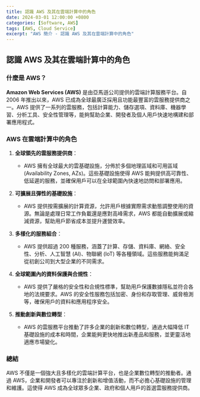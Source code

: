 ```yaml
---
title: 認識 AWS 及其在雲端計算中的角色
date: 2024-03-01 12:00:00 +0800
categories: [Software, AWS]
tags: [AWS, Cloud Service] 
excerpt: "AWS 簡介 - 認識 AWS 及其在雲端計算中的角色"
---
```


## 認識 AWS 及其在雲端計算中的角色

### 什麼是 AWS？

**Amazon Web Services (AWS)** 是由亞馬遜公司提供的雲端計算服務平台。自 2006 年推出以來，AWS 已成為全球最廣泛採用且功能最豐富的雲服務提供商之一。AWS 提供了一系列的雲服務，包括計算能力、儲存選項、資料庫、機器學習、分析工具、安全性管理等，能夠幫助企業、開發者及個人用戶快速地構建和部署應用程式。

### AWS 在雲端計算中的角色

1. **全球領先的雲服務提供商**：
   - AWS 擁有全球最大的雲基礎設施，分佈於多個地理區域和可用區域 (Availability Zones, AZs)。這些基礎設施使得 AWS 能夠提供高可靠性、低延遲的服務，並確保用戶可以在全球範圍內快速地訪問和部署應用。

2. **可擴展且彈性的基礎設施**：
   - AWS 提供按需擴展的計算資源，允許用戶根據實際需求動態調整使用的資源。無論是處理日常工作負載還是應對高峰需求，AWS 都能自動擴展或縮減資源，幫助用戶節省成本並提升運營效率。

3. **多樣化的服務組合**：
   - AWS 提供超過 200 種服務，涵蓋了計算、存儲、資料庫、網絡、安全性、分析、人工智慧 (AI)、物聯網 (IoT) 等各種領域。這些服務能夠滿足從初創公司到大型企業的不同需求。

4. **全球範圍內的資料保護與合規性**：
   - AWS 提供了嚴格的安全性和合規性標準，幫助用戶保護數據隱私並符合各地的法規要求。AWS 的安全性服務包括加密、身份和存取管理、威脅檢測等，確保用戶的資料和應用程序安全。

5. **推動創新與數位轉型**：
   - AWS 的雲服務平台推動了許多企業的創新和數位轉型，通過大幅降低 IT 基礎設施的成本和時間，企業能夠更快地推出新產品和服務，並更靈活地適應市場變化。

### 總結

AWS 不僅是一個強大且多樣化的雲端計算平台，也是企業數位轉型的推動者。通過 AWS，企業和開發者可以專注於創新和增值活動，而不必擔心基礎設施的管理和維護。這使得 AWS 成為全球眾多企業、政府和個人用戶的首選雲服務提供商。
